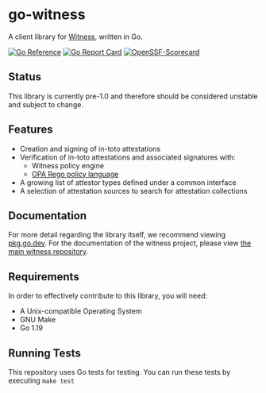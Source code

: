 # go-witness
A client library for [Witness](https://github.com/in-toto/witness), written in Go.

[![Go Reference](https://pkg.go.dev/badge/github.com/in-toto/go-witness.svg)](https://pkg.go.dev/github.com/in-toto/go-witness)
[![Go Report Card](https://goreportcard.com/badge/github.com/in-toto/go-witness)](https://goreportcard.com/report/github.com/in-toto/go-witness)
[![OpenSSF-Scorecard](https://api.securityscorecards.dev/projects/github.com/in-toto/go-witness/badge)](https://api.securityscorecards.dev/projects/github.com/in-toto/go-witness)

## Status
This library is currently pre-1.0 and therefore should be considered unstable and subject to change.

## Features
- Creation and signing of in-toto attestations
- Verification of in-toto attestations and associated signatures with:
  - Witness policy engine
  - [OPA Rego policy language](https://www.openpolicyagent.org/docs/latest/policy-language/)
- A growing list of attestor types defined under a common interface
- A selection of attestation sources to search for attestation collections

## Documentation
For more detail regarding the library itself, we recommend viewing [pkg.go.dev](https://pkg.go.dev/github.com/testifysec/go-witness). For
the documentation of the witness project, please view [the main witness repository](https://github.com/in-toto/witness/tree/main/docs).

## Requirements
In order to effectively contribute to this library, you will need:
- A Unix-compatible Operating System
- GNU Make
- Go 1.19

## Running Tests
This repository uses Go tests for testing. You can run these tests by executing `make test`
